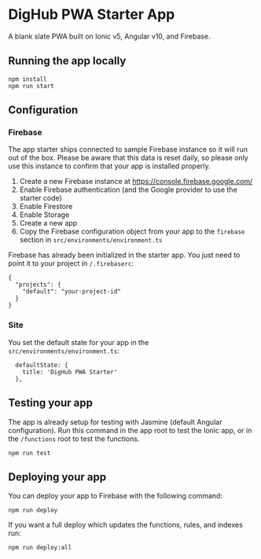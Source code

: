 DigHub PWA Starter App
======================

A blank slate PWA built on Ionic v5, Angular v10, and Firebase.

Running the app locally
-----------------------

```shell script
npm install
npm run start
```

Configuration
-------------

### Firebase

The app starter ships connected to sample Firebase instance so it will run 
out of the box. Please be aware that this data is reset daily, so please only
use this instance to confirm that your app is installed properly.

1. Create a new Firebase instance at https://console.firebase.google.com/
2. Enable Firebase authentication (and the Google provider to use the starter code)
3. Enable Firestore
4. Enable Storage
5. Create a new app 
2. Copy the Firebase configuration object from your app to the `firebase` section in `src/environments/environment.ts`

Firebase has already been initialized in the starter app. You just need to point it to your project in `/.firebaserc`:

```
{
  "projects": {
    "default": "your-project-id"
  }
}
```

### Site

You set the default state for your app in the `src/environments/environment.ts`:

```
  defaultState: {
    title: 'DigHub PWA Starter'
  },
```

Testing your app
----------------

The app is already setup for testing with Jasmine (default Angular configuration). Run this command 
in the app root to test the Ionic app, or in the `/functions` root to test the functions.

```
npm run test
```

Deploying your app
------------------

You can deploy your app to Firebase with the following command:

```
npm run deploy
```

If you want a full deploy which updates the functions, rules, and indexes run:

```
npm run deploy:all
```










